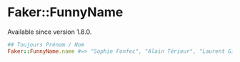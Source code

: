 # Faker::FunnyName

Available since version 1.8.0.

```ruby
## Toujours Prénom / Nom
Faker::FunnyName.name #=> "Sophie Fonfec", "Alain Térieur", "Laurent Gina"
```

